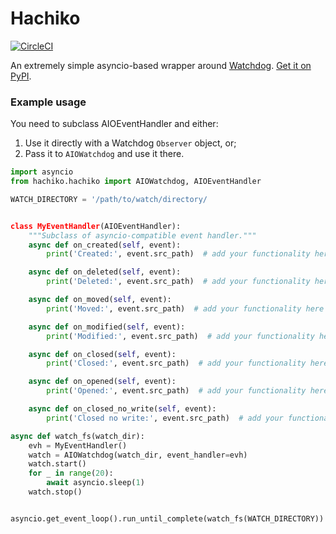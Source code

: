 # Hachiko

[![CircleCI](https://dl.circleci.com/status-badge/img/gh/biesnecker/hachiko/tree/master.svg?style=svg)](https://dl.circleci.com/status-badge/redirect/gh/biesnecker/hachiko/tree/master)

An extremely simple asyncio-based wrapper around [Watchdog](https://github.com/gorakhargosh/watchdog). [Get it on PyPI](https://pypi.org/project/hachiko/).

### Example usage

You need to subclass AIOEventHandler and either:

1. Use it directly with a Watchdog `Observer` object, or;
2. Pass it to `AIOWatchdog` and use it there.

```python
import asyncio
from hachiko.hachiko import AIOWatchdog, AIOEventHandler

WATCH_DIRECTORY = '/path/to/watch/directory/


class MyEventHandler(AIOEventHandler):
    """Subclass of asyncio-compatible event handler."""
    async def on_created(self, event):
        print('Created:', event.src_path)  # add your functionality here

    async def on_deleted(self, event):
        print('Deleted:', event.src_path)  # add your functionality here

    async def on_moved(self, event):
        print('Moved:', event.src_path)  # add your functionality here

    async def on_modified(self, event):
        print('Modified:', event.src_path)  # add your functionality here

    async def on_closed(self, event):
        print('Closed:', event.src_path)  # add your functionality here

    async def on_opened(self, event):
        print('Opened:', event.src_path)  # add your functionality here

    async def on_closed_no_write(self, event):
        print('Closed no write:', event.src_path)  # add your functionality here

async def watch_fs(watch_dir):
    evh = MyEventHandler()
    watch = AIOWatchdog(watch_dir, event_handler=evh)
    watch.start()
    for _ in range(20):
        await asyncio.sleep(1)
    watch.stop()


asyncio.get_event_loop().run_until_complete(watch_fs(WATCH_DIRECTORY))
```

